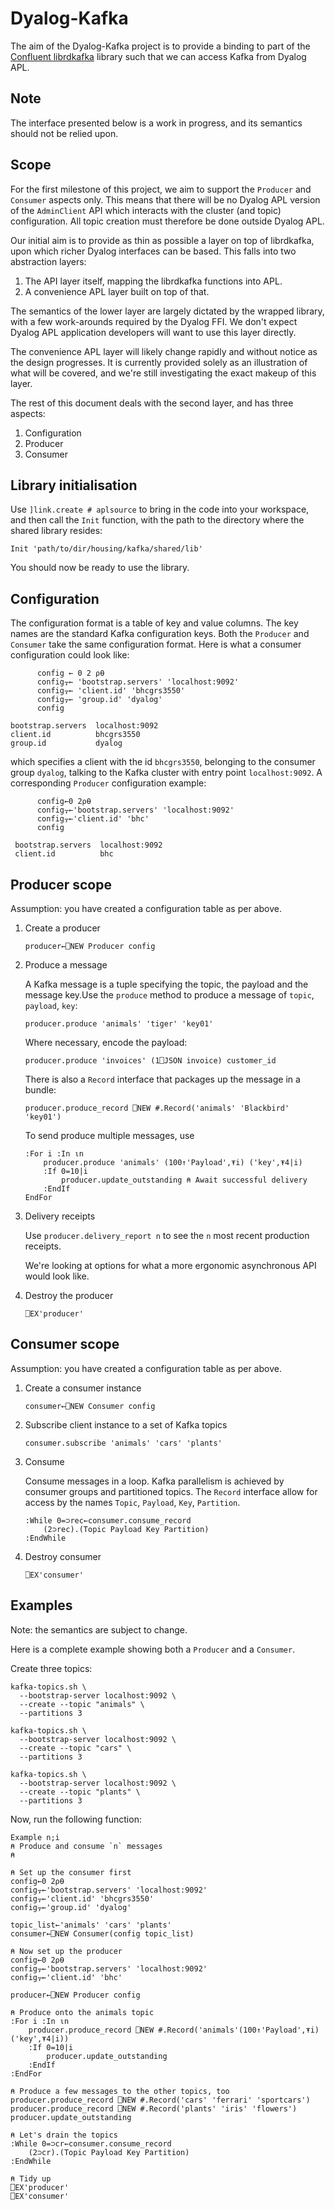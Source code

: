 # Dyalog-Kafka 

The aim of the Dyalog-Kafka project is to provide a binding to part of the [Confluent librdkafka](https://github.com/confluentinc/librdkafka) library such that we can access Kafka from Dyalog APL. 

## Note

The interface presented below is a work in progress, and its semantics should not be relied upon. 

## Scope

For the first milestone of this project, we aim to support the `Producer` and `Consumer` aspects only. This means that there will be no Dyalog APL version of the `AdminClient` API which interacts with the cluster (and topic) configuration. All topic creation must therefore be done outside Dyalog APL. 

Our initial aim is to provide as thin as possible a layer on top of librdkafka, upon which richer Dyalog interfaces can be based. This falls into two abstraction layers: 
1. The API layer itself, mapping the librdkafka functions into APL.
2. A convenience APL layer built on top of that.

The semantics of the lower layer are largely dictated by the wrapped library, with a few work-arounds required by the Dyalog FFI. We don't expect Dyalog APL application developers will want to use this layer directly.

The convenience APL layer will likely change rapidly and without notice as the design progresses. It is currently provided solely as an illustration of what will be covered, and we're still investigating the exact makeup of this layer. 

The rest of this document deals with the second layer, and has three aspects:
1. Configuration
2. Producer
3. Consumer

## Library initialisation

Use `]link.create # aplsource` to bring in the code into your workspace, and then call the `Init` function, with the path to the directory where the shared library resides:
```
Init 'path/to/dir/housing/kafka/shared/lib'
```

You should now be ready to use the library.

## Configuration

The configuration format is a table of key and value columns. The key names are the standard Kafka configuration keys. Both the `Producer` and `Consumer` take the same configuration format. Here is what a consumer configuration could look like:

```apl
      config ← 0 2 ⍴⍬
      config⍪← 'bootstrap.servers' 'localhost:9092'
      config⍪← 'client.id' 'bhcgrs3550'
      config⍪← 'group.id' 'dyalog'
      config

bootstrap.servers  localhost:9092 
client.id          bhcgrs3550     
group.id           dyalog 
```
which specifies a client with the id `bhcgrs3550`, belonging to the consumer group `dyalog`, talking to the Kafka cluster with entry point `localhost:9092`. A corresponding `Producer` configuration example:

```apl
      config←0 2⍴⍬
      config⍪←'bootstrap.servers' 'localhost:9092'
      config⍪←'client.id' 'bhc'
      config

 bootstrap.servers  localhost:9092 
 client.id          bhc 
```

## Producer scope

Assumption: you have created a configuration table as per above.

1. Create a producer
    ```
    producer←⎕NEW Producer config
    ```

2. Produce a message
    
    A Kafka message is a tuple specifying the topic, the payload and the message key.Use the `produce` method to produce a message of `topic`, `payload`, `key`:
    ```
    producer.produce 'animals' 'tiger' 'key01'
    ```
    Where necessary, encode the payload:
    ```
    producer.produce 'invoices' (1⎕JSON invoice) customer_id
    ```
    There is also a `Record` interface that packages up the message in a bundle:
    ```
    producer.produce_record ⎕NEW #.Record('animals' 'Blackbird' 'key01')
    ```
    To send produce multiple messages, use
    ```apl
    :For i :In ⍳n
        producer.produce 'animals' (100↑'Payload',⍕i) ('key',⍕4|i)
        :If 0=10|i
            producer.update_outstanding ⍝ Await successful delivery
        :EndIf
    EndFor
    ```

3. Delivery receipts
    
    Use `producer.delivery_report n` to see the `n` most recent production receipts.

    We're looking at options for what a more ergonomic  asynchronous API would look like.

4. Destroy the producer
    ```
    ⎕EX'producer'
    ```

## Consumer scope

Assumption: you have created a configuration table as per above.

1. Create a consumer instance
    ```apl
    consumer←⎕NEW Consumer config
    ```
2. Subscribe client instance to a set of Kafka topics
    ```apl
    consumer.subscribe 'animals' 'cars' 'plants'
    ```
3. Consume

    Consume messages in a loop. Kafka parallelism is achieved by consumer groups and partitioned topics. The `Record` interface allow for access by the names `Topic`, `Payload`, `Key`, `Partition`.
    ```apl
    :While 0=⊃rec←consumer.consume_record
        (2⊃rec).(Topic Payload Key Partition)
    :EndWhile
    ```
4. Destroy consumer
    ```apl
    ⎕EX'consumer'
    ```

## Examples

Note: the semantics are subject to change.

Here is a complete example showing both a `Producer` and a `Consumer`.

Create three topics:
```
kafka-topics.sh \
  --bootstrap-server localhost:9092 \
  --create --topic "animals" \
  --partitions 3

kafka-topics.sh \
  --bootstrap-server localhost:9092 \
  --create --topic "cars" \
  --partitions 3

kafka-topics.sh \
  --bootstrap-server localhost:9092 \
  --create --topic "plants" \
  --partitions 3
```

Now, run the following function:
```apl
Example n;i  
⍝ Produce and consume `n` messages
⍝

⍝ Set up the consumer first
config←0 2⍴⍬
config⍪←'bootstrap.servers' 'localhost:9092'
config⍪←'client.id' 'bhcgrs3550'
config⍪←'group.id' 'dyalog'

topic_list←'animals' 'cars' 'plants'
consumer←⎕NEW Consumer(config topic_list)

⍝ Now set up the producer
config←0 2⍴⍬
config⍪←'bootstrap.servers' 'localhost:9092'
config⍪←'client.id' 'bhc'

producer←⎕NEW Producer config

⍝ Produce onto the animals topic
:For i :In ⍳n
    producer.produce_record ⎕NEW #.Record('animals'(100↑'Payload',⍕i)('key',⍕4|i))
    :If 0=10|i
        producer.update_outstanding
    :EndIf
:EndFor

⍝ Produce a few messages to the other topics, too
producer.produce_record ⎕NEW #.Record('cars' 'ferrari' 'sportcars')
producer.produce_record ⎕NEW #.Record('plants' 'iris' 'flowers')
producer.update_outstanding

⍝ Let's drain the topics
:While 0=⊃cr←consumer.consume_record
    (2⊃cr).(Topic Payload Key Partition)
:EndWhile

⍝ Tidy up
⎕EX'producer'
⎕EX'consumer'
 ```

